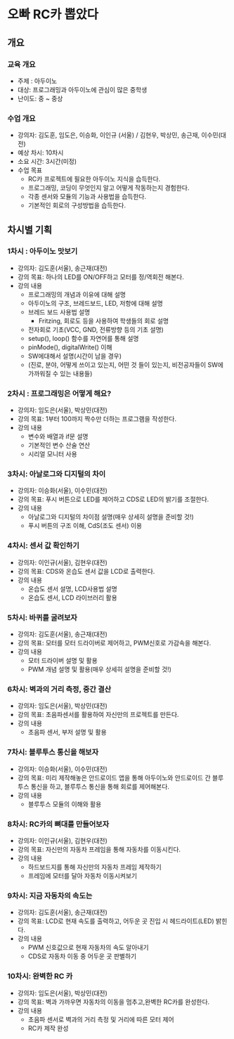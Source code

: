 오빠 RC카 뽑았다
================

개요
----

### 교육 개요

-	주제 : 아두이노
-	대상: 프로그래밍과 아두이노에 관심이 많은 중학생
-	난이도: 중 ~ 중상

### 수업 개요

-	강의자: 김도훈, 임도은, 이승화, 이인규 (서울) / 김현우, 박상민, 송근재, 이수민(대전)
-	예상 차시: 10차시
-	소요 시간: 3시간(미정)
-	수업 목표
	-	RC카 프로젝트에 필요한 아두이노 지식을 습득한다.
	-	프로그래밍, 코딩이 무엇인지 알고 어떻게 작동하는지 경험한다.
	-	각종 센서와 모듈의 기능과 사용법을 습득한다.
	-	기본적인 회로의 구성방법을 습득한다.

차시별 기획
-----------

### 1차시 : 아두이노 맛보기

-	강의자: 김도훈(서울), 송근재(대전)
-	강의 목표: 하나의 LED를 ON/OFF하고 모터를 정/역회전 해본다.
-	강의 내용
	-	프로그래밍의 개념과 이유에 대해 설명
	-	아두이노의 구조, 브레드보드, LED, 저항에 대해 설명
	-	브레드 보드 사용법 설명
		-	Fritzing, 회로도 등을 사용하여 학생들의 회로 설명
	-	전자회로 기초(VCC, GND, 전류방향 등의 기초 설명)
	-	setup(), loop() 함수를 자연어를 통해 설명
	-	pinMode(), digitalWrite() 이해
	-	SW에대해서 설명(시간이 남을 경우)
	-	(진로, 분야, 어떻게 쓰이고 있는지, 어떤 것 들이 있는지, 비전공자들이 SW에 가까워질 수 있는 내용들)

### 2차시 : 프로그래밍은 어떻게 해요?

-	강의자: 임도은(서울), 박상민(대전)
-	강의 목표: 1부터 100까지 짝수만 더하는 프로그램을 작성한다.
-	강의 내용
	-	변수와 배열과 if문 설명
	-	기본적인 변수 산술 연산
	-	시리얼 모니터 사용

### 3차시: 아날로그와 디지털의 차이

-	강의자: 이승화(서울), 이수민(대전)
-	강의 목표: 푸시 버튼으로 LED를 제어하고 CDS로 LED의 밝기를 조절한다.
-	강의 내용
	-	아날로그와 디지털의 차이점 설명(매우 상세히 설명을 준비할 것!)
	-	푸시 버튼의 구조 이해, CdS(조도 센서) 이용

### 4차시: 센서 값 확인하기

-	강의자: 이인규(서울), 김현우(대전)
-	강의 목표: CDS와 온습도 센서 값을 LCD로 출력한다.
-	강의 내용
	-	온습도 센서 설명, LCD사용법 설명
	-	온습도 센서, LCD 라이브러리 활용

### 5차시: 바퀴를 굴려보자

-	강의자: 김도훈(서울), 송근재(대전)
-	강의 목표: 모터를 모터 드라이버로 제어하고, PWM신호로 가감속을 해본다.
-	강의 내용
	-	모터 드라이버 설명 및 활용
	-	PWM 개념 설명 및 활용(매우 상세히 설명을 준비할 것!)

### 6차시: 벽과의 거리 측정, 중간 결산

-	강의자: 임도은(서울), 박상민(대전)
-	강의 목표: 초음파센서를 활용하여 자신만의 프로젝트를 만든다.
-	강의 내용
	-	초음파 센서, 부저 설명 및 활용

### 7차시: 블루투스 통신을 해보자

-	강의자: 이승화(서울), 이수민(대전)
-	강의 목표: 미리 제작해놓은 안드로이드 앱을 통해 아두이노와 안드로이드 간 블루투스 통신을 하고, 블루투스 통신을 통해 회로를 제어해본다.
-	강의 내용
	-	블루투스 모듈의 이해와 활용

### 8차시: RC카의 뼈대를 만들어보자

-	강의자: 이인규(서울), 김현우(대전)
-	강의 목표: 자신만의 자동차 프레임을 통해 자동차를 이동시킨다.
-	강의 내용
	-	하드보드지를 통해 자신만의 자동차 프레임 제작하기
	-	프레임에 모터를 달아 자동차 이동시켜보기

### 9차시: 지금 자동차의 속도는

-	강의자: 김도훈(서울), 송근재(대전)
-	강의 목표: LCD로 현재 속도를 출력하고, 어두운 곳 진입 시 헤드라이트(LED) 밝힌다.
-	강의 내용
	-	PWM 신호값으로 현재 자동차의 속도 알아내기
	-	CDS로 자동차 이동 중 어두운 곳 판별하기

### 10차시: 완벽한 RC 카

-	강의자: 임도은(서울), 박상민(대전)
-	강의 목표: 벽과 가까우면 자동차의 이동을 멈추고,완벽한 RC카를 완성한다.
-	강의 내용
	-	초음파 센서로 벽과의 거리 측정 및 거리에 따른 모터 제어
	-	RC카 제작 완성
